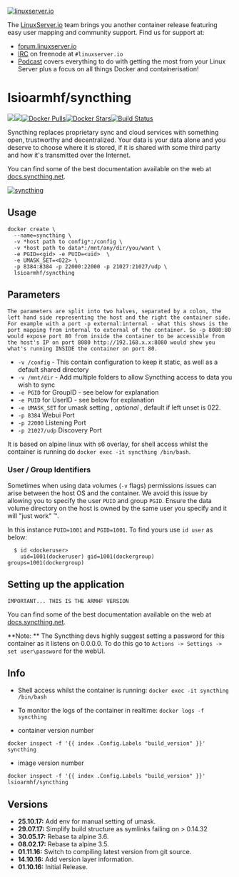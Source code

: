 [linuxserverurl]: https://linuxserver.io
[forumurl]: https://forum.linuxserver.io
[ircurl]: https://www.linuxserver.io/irc/
[podcasturl]: https://www.linuxserver.io/podcast/
[appurl]: https://syncthing.net
[hub]: https://hub.docker.com/r/lsioarmhf/syncthing/

[![linuxserver.io](https://raw.githubusercontent.com/linuxserver/docker-templates/master/linuxserver.io/img/linuxserver_medium.png)][linuxserverurl]

The [LinuxServer.io][linuxserverurl] team brings you another container release featuring easy user mapping and community support. Find us for support at:
* [forum.linuxserver.io][forumurl]
* [IRC][ircurl] on freenode at `#linuxserver.io`
* [Podcast][podcasturl] covers everything to do with getting the most from your Linux Server plus a focus on all things Docker and containerisation!

# lsioarmhf/syncthing
[![](https://images.microbadger.com/badges/version/lsioarmhf/syncthing.svg)](https://microbadger.com/images/lsioarmhf/syncthing "Get your own version badge on microbadger.com")[![](https://images.microbadger.com/badges/image/lsioarmhf/syncthing.svg)](https://microbadger.com/images/lsioarmhf/syncthing "Get your own image badge on microbadger.com")[![Docker Pulls](https://img.shields.io/docker/pulls/lsioarmhf/syncthing.svg)][hub][![Docker Stars](https://img.shields.io/docker/stars/lsioarmhf/syncthing.svg)][hub][![Build Status](https://ci.linuxserver.io/buildStatus/icon?job=Docker-Builders/armhf/armhf-syncthing)](https://ci.linuxserver.io/job/Docker-Builders/job/armhf/job/armhf-syncthing/)

Syncthing replaces proprietary sync and cloud services with something open, trustworthy and decentralized. Your data is your data alone and you deserve to choose where it is stored, if it is shared with some third party and how it's transmitted over the Internet.

You can find some of the best documentation available on the web at [docs.syncthing.net](http://docs.syncthing.net/).

[![syncthing](https://syncthing.net/images/logo-horizontal.svg)][appurl]

## Usage

```
docker create \
  --name=syncthing \
  -v *host path to config*:/config \
  -v *host path to data*:/mnt/any/dir/you/want \
  -e PGID=<gid> -e PUID=<uid>  \
  -e UMASK_SET=<022> \
  -p 8384:8384 -p 22000:22000 -p 21027:21027/udp \
  lsioarmhf/syncthing
```

## Parameters

`The parameters are split into two halves, separated by a colon, the left hand side representing the host and the right the container side. 
For example with a port -p external:internal - what this shows is the port mapping from internal to external of the container.
So -p 8080:80 would expose port 80 from inside the container to be accessible from the host's IP on port 8080
http://192.168.x.x:8080 would show you what's running INSIDE the container on port 80.`


* `-v /config` - This contain configuration to keep it static, as well as a default shared directory
* `-v /mnt/dir` - Add multiple folders to allow Syncthing access to data you wish to sync
* `-e PGID` for GroupID - see below for explanation
* `-e PUID` for UserID - see below for explanation
* `-e UMASK_SET` for umask setting , *optional* , default if left unset is 022. 
* `-p 8384` Webui Port
* `-p 22000` Listening Port
* `-p 21027/udp` Discovery Port

It is based on alpine linux with s6 overlay, for shell access whilst the container is running do `docker exec -it syncthing /bin/bash`.

### User / Group Identifiers

Sometimes when using data volumes (`-v` flags) permissions issues can arise between the host OS and the container. We avoid this issue by allowing you to specify the user `PUID` and group `PGID`. Ensure the data volume directory on the host is owned by the same user you specify and it will "just work" ™.

In this instance `PUID=1001` and `PGID=1001`. To find yours use `id user` as below:

```
  $ id <dockeruser>
    uid=1001(dockeruser) gid=1001(dockergroup) groups=1001(dockergroup)
```

## Setting up the application
`IMPORTANT... THIS IS THE ARMHF VERSION`

You can find some of the best documentation available on the web at [docs.syncthing.net](http://docs.syncthing.net/).

**Note: ** The Syncthing devs highly suggest setting a password for this container as it listens on 0.0.0.0. To do this go to `Actions -> Settings -> set user\password` for the webUI.

## Info

* Shell access whilst the container is running: `docker exec -it syncthing /bin/bash`
* To monitor the logs of the container in realtime: `docker logs -f syncthing`

* container version number 

`docker inspect -f '{{ index .Config.Labels "build_version" }}' syncthing`

* image version number

`docker inspect -f '{{ index .Config.Labels "build_version" }}' lsioarmhf/syncthing`

## Versions

+ **25.10.17:** Add env for manual setting of umask.
+ **29.07.17:** Simplify build structure as symlinks failing on > 0.14.32
+ **30.05.17:** Rebase ta alpine 3.6.
+ **08.02.17:** Rebase ta alpine 3.5.
+ **01.11.16:** Switch to compiling latest version from git source.
+ **14.10.16:** Add version layer information.
+ **01.10.16:** Initial Release. 
